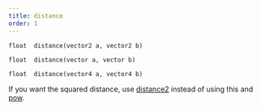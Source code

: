 ```yaml
---
title: distance
order: 1
---
```

`float  distance(vector2 a, vector2 b)`

`float  distance(vector a, vector b)`

`float  distance(vector4 a, vector4 b)`

If you want the squared distance, use [distance2](/en/houdini-vex/measure/distance2 "Returns the squared distance between the two points.") instead of using this and [pow](/en/houdini-vex/math/pow "Raises the first argument to the power of the second argument.").
